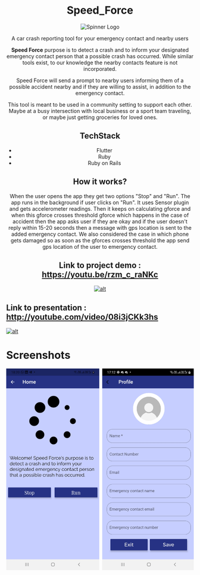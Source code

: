 <center>

# Speed_Force
![Spinner Logo](https://upload.wikimedia.org/wikipedia/commons/thumb/d/d4/Spinner_font_awesome.svg/240px-Spinner_font_awesome.svg.png)

A car crash reporting tool for your emergency contact and nearby users

**Speed Force** purpose is to detect a crash and to inform your designated emergency contact person that a possible crash has occurred. While similar tools exist, to our knowledge the nearby contacts feature is not incorporated.

Speed Force will send a prompt to nearby users informing them of a possible accident nearby and if they are willing to assist, in addition to the emergency contact.
  
This tool is meant to be used in a community setting to support each other. Maybe at a busy intersection with local business or a sport team traveling, or maybe just getting groceries for loved ones.

## TechStack
- Flutter
- Ruby
- Ruby on Rails

 ## How it works?
  
When the user opens the app they get two options "Stop" and "Run". The app runs in the background if user clicks on "Run". It uses Sensor plugin and gets accelerometer readings. Then it keeps on calculating gforce and when this gforce crosses threshold gforce which happens in the case of accident then the app asks user if they are okay and if the user doesn't reply within 15-20 seconds then a message with gps location is sent to the added emergency contact. We also considered the case in which phone gets damaged so as soon as the gforces crosses threshold the app send gps location of the user to emergency contact. 
  
## Link to project demo : https://youtu.be/rzm_c_raNKc
  
  [![alt](https://img.youtube.com/vi/rzm_c_raNKc/0.jpg)](https://www.youtube.com/watch?v=rzm_c_raNKc)
</center>

## Link to presentation  : http://youtube.com/video/08i3jCKk3hs
  
  [![alt](https://img.youtube.com/vi/08i3jCKk3hs/0.jpg)](https://www.youtube.com/watch?v=08i3jCKk3hs)
</center>

# Screenshots
<pre>
<img src="screenshots/HomeScreen.jpg" width="250"> <img src="screenshots/account.jpg" width="250"> <img src="screenshots/prompt.jpg" width="250"> <img src="screenshots/notification.jpg" width="250"> <img src="screenshots/Nearby.jpg" width="250">
</pre>
